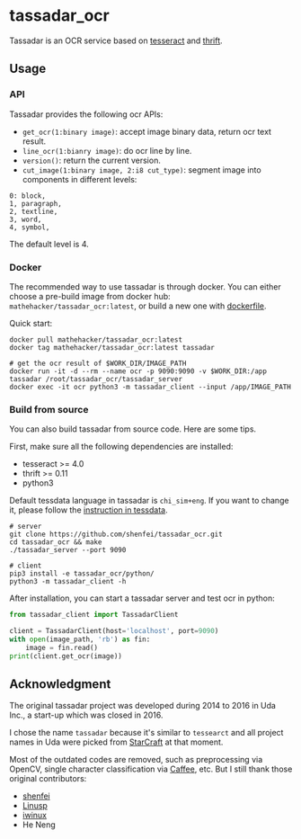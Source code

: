 # tassadar_ocr
Tassadar is an OCR service based on [tesseract](https://github.com/tesseract-ocr/tesseract) and [thrift](https://github.com/apache/thrift).

## Usage

### API

Tassadar provides the following ocr APIs:

- `get_ocr(1:binary image)`: accept image binary data, return ocr text result.
- `line_ocr(1:bianry image)`: do ocr line by line.
- `version()`: return the current version.
- `cut_image(1:binary image, 2:i8 cut_type)`: segment image into components in different levels:

```
0: block,
1, paragraph,
2, textline,
3, word,
4, symbol,
```

The default level is 4.

### Docker

The recommended way to use tassadar is through docker.
You can either choose a pre-build image from docker hub: `mathehacker/tassadar_ocr:latest`, or build a new one with [dockerfile](https://github.com/shenfei/tassadar_ocr/blob/master/tassadar.dockerfile).

Quick start:

```shell
docker pull mathehacker/tassadar_ocr:latest
docker tag mathehacker/tassadar_ocr:latest tassadar

# get the ocr result of $WORK_DIR/IMAGE_PATH
docker run -it -d --rm --name ocr -p 9090:9090 -v $WORK_DIR:/app tassadar /root/tassadar_ocr/tassadar_server
docker exec -it ocr python3 -m tassadar_client --input /app/IMAGE_PATH
```

### Build from source

You can also build tassadar from source code. Here are some tips.

First, make sure all the following dependencies are installed:

- tesseract >= 4.0
- thrift >= 0.11
- python3

Default tessdata language in tassadar is `chi_sim+eng`.
If you want to change it, please follow the [instruction in tessdata](https://github.com/tesseract-ocr/tessdata).

```shell
# server
git clone https://github.com/shenfei/tassadar_ocr.git
cd tassadar_ocr && make
./tassadar_server --port 9090

# client
pip3 install -e tassadar_ocr/python/
python3 -m tassadar_client -h
```

After installation, you can start a tassadar server and test ocr in python:

```python
from tassadar_client import TassadarClient

client = TassadarClient(host='localhost', port=9090)
with open(image_path, 'rb') as fin:
    image = fin.read()
print(client.get_ocr(image))
```

## Acknowledgment

The original tassadar project was developed during 2014 to 2016 in Uda Inc., a start-up which was closed in 2016.

I chose the name `tassadar` because it's similar to `tessearct` and all project names in Uda were picked from [StarCraft](https://starcraft.com/en-us/) at that moment.

Most of the outdated codes are removed, such as preprocessing via OpenCV, single character classification via [Caffee](https://github.com/BVLC/caffe), etc.
But I still thank those original contributors:

- [shenfei](https://github.com/shenfei)
- [Linusp](https://github.com/Linusp)
- [iwinux](https://github.com/iwinux)
- He Neng
